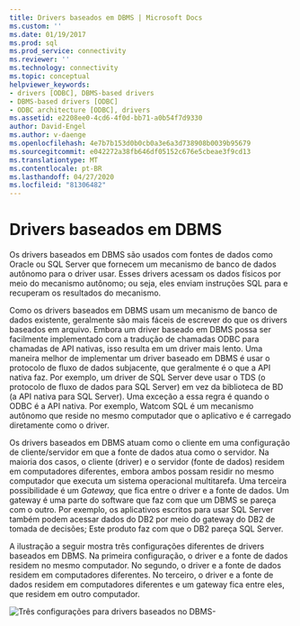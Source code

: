 ```yaml
---
title: Drivers baseados em DBMS | Microsoft Docs
ms.custom: ''
ms.date: 01/19/2017
ms.prod: sql
ms.prod_service: connectivity
ms.reviewer: ''
ms.technology: connectivity
ms.topic: conceptual
helpviewer_keywords:
- drivers [ODBC], DBMS-based drivers
- DBMS-based drivers [ODBC]
- ODBC architecture [ODBC], drivers
ms.assetid: e2208ee0-4cd6-4f0d-bb71-a0b54f7d9330
author: David-Engel
ms.author: v-daenge
ms.openlocfilehash: 4e7b7b153d0b0cb0a3e6a3d738908b0039b95679
ms.sourcegitcommit: e042272a38fb646df05152c676e5cbeae3f9cd13
ms.translationtype: MT
ms.contentlocale: pt-BR
ms.lasthandoff: 04/27/2020
ms.locfileid: "81306482"
---
```

# <a name="dbms-based-drivers"></a>Drivers baseados em DBMS
Os drivers baseados em DBMS são usados com fontes de dados como Oracle ou SQL Server que fornecem um mecanismo de banco de dados autônomo para o driver usar. Esses drivers acessam os dados físicos por meio do mecanismo autônomo; ou seja, eles enviam instruções SQL para e recuperam os resultados do mecanismo.  
  
 Como os drivers baseados em DBMS usam um mecanismo de banco de dados existente, geralmente são mais fáceis de escrever do que os drivers baseados em arquivo. Embora um driver baseado em DBMS possa ser facilmente implementado com a tradução de chamadas ODBC para chamadas de API nativas, isso resulta em um driver mais lento. Uma maneira melhor de implementar um driver baseado em DBMS é usar o protocolo de fluxo de dados subjacente, que geralmente é o que a API nativa faz. Por exemplo, um driver de SQL Server deve usar o TDS (o protocolo de fluxo de dados para SQL Server) em vez da biblioteca de BD (a API nativa para SQL Server). Uma exceção a essa regra é quando o ODBC é a API nativa. Por exemplo, Watcom SQL é um mecanismo autônomo que reside no mesmo computador que o aplicativo e é carregado diretamente como o driver.  
  
 Os drivers baseados em DBMS atuam como o cliente em uma configuração de cliente/servidor em que a fonte de dados atua como o servidor. Na maioria dos casos, o cliente (driver) e o servidor (fonte de dados) residem em computadores diferentes, embora ambos possam residir no mesmo computador que executa um sistema operacional multitarefa. Uma terceira possibilidade é um *Gateway,* que fica entre o driver e a fonte de dados. Um gateway é uma parte do software que faz com que um DBMS se pareça com o outro. Por exemplo, os aplicativos escritos para usar SQL Server também podem acessar dados do DB2 por meio do gateway do DB2 de tomada de decisões; Este produto faz com que o DB2 pareça SQL Server.  
  
 A ilustração a seguir mostra três configurações diferentes de drivers baseados em DBMS. Na primeira configuração, o driver e a fonte de dados residem no mesmo computador. No segundo, o driver e a fonte de dados residem em computadores diferentes. No terceiro, o driver e a fonte de dados residem em computadores diferentes e um gateway fica entre eles, que residem em outro computador.  
  
 ![Três configurações para drivers baseados no DBMS&#45;](../../odbc/reference/media/pr07.gif "pr07")
